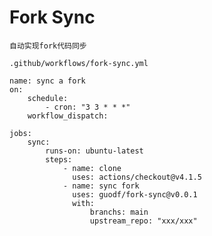 # Fork Sync

    自动实现fork代码同步

`.github/workflows/fork-sync.yml`
```shell
name: sync a fork
on:
    schedule:
        - cron: "3 3 * * *"
    workflow_dispatch: 

jobs:
    sync:
        runs-on: ubuntu-latest
        steps:
            - name: clone
              uses: actions/checkout@v4.1.5
            - name: sync fork
              uses: guodf/fork-sync@v0.0.1
              with:
                  branchs: main
                  upstream_repo: "xxx/xxx"
```
